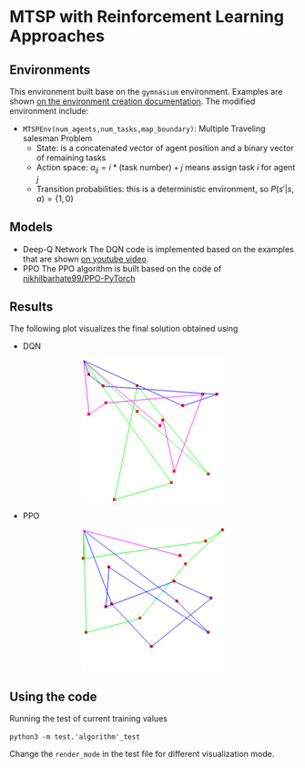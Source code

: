 # MTSP with Reinforcement Learning Approaches

## Environments
This environment built base on the `gymnasium` environment. Examples are shown [on the environment creation documentation](https://gymnasium.farama.org/tutorials/gymnasium_basics/environment_creation/). The modified environment include:
- `MTSPEnv(num_agents,num_tasks,map_boundary)`: Multiple Traveling salesman Problem
  - State: is a concatenated vector of agent position and a binary vector of remaining tasks
  - Action space: $a_{ij} = i*(\text{task number})+j$ means assign task $i$ for agent $j$
  - Transition probabilities: this is a deterministic environment, so $P({s}'|s,a) = \{1, 0\}$

## Models 
- Deep-Q Network
The DQN code is implemented based on the examples that are shown [on youtube video](https://www.youtube.com/watch?v=wc-FxNENg9U&t=1697s&pp=ygULZHFuIHB5dG9yY2g%3D).
- PPO
The PPO algorithm is built based on the code of [nikhilbarhate99/PPO-PyTorch](https://github.com/nikhilbarhate99/PPO-PyTorch?tab=readme-ov-file)

## Results

The following plot visualizes the final solution obtained using 
- DQN

<p align="center">
  <img src="./data/img/dqn_final_sol.png" width="250"/>
</p>

- PPO
<p align="center">
  <img src="./data/img/ppo_final_sol.png" width="250"/>
</p>

## Using the code
Running the test of current training values

`python3 -m test.'algorithm'_test`

Change the `render_mode` in the test file for different visualization mode.
